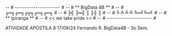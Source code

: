 
-- # ---------------------- #
-- #   ** BigData 4B  **    #
-- #    ╔═╗╔═╗╔╦╗╔═╗╔═╗     #
-- #    ╠╣ ╠═╣ ║ ║╣ ║       #
-- #    ╚  ╩ ╩ ╩ ╚═╝╚═╝     #
-- #    ** Ipiranga  **     #
-- #  << we take pride >>   #
-- # ---------------------- #

ATIVIDADE APOSTILA 8 
17/09/24
Fernando R.
BigData4B - 3o Sem.


